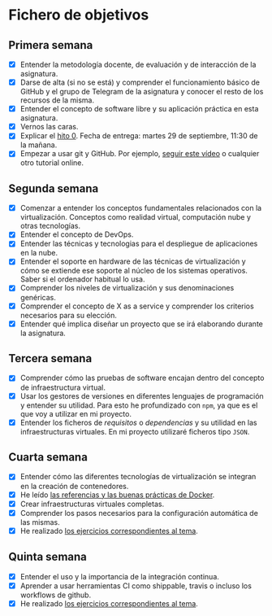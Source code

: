 # Fichero de objetivos

## Primera semana

-   [x] Entender la metodología docente, de evaluación y de interacción de la asignatura.
-   [x] Darse de alta (si no se está) y comprender el funcionamiento básico de GitHub y el grupo de Telegram de la asignatura y conocer el resto de los recursos de la misma.
-   [x] Entender el concepto de software libre y su aplicación práctica en esta asignatura.
-   [x] Vernos las caras.
-   [x] Explicar el [hito 0](http://jj.github.io/IV/documentos/proyecto/0.Repositorio). Fecha de entrega: martes 29 de septiembre, 11:30 de la mañana.
-   [x] Empezar a usar git y GitHub. Por ejemplo, [seguir este vídeo](https://www.youtube.com/watch?v=gmXyJI01qa8) o cualquier otro tutorial online.

## Segunda semana

-   [x] Comenzar a entender los conceptos fundamentales relacionados con la virtualización. Conceptos como realidad virtual, computación nube y otras tecnologías.
-   [x] Entender el concepto de DevOps.
-   [x] Entender las técnicas y tecnologias para el despliegue de aplicaciones en la nube.
-   [x] Entender el soporte en hardware de las técnicas de virtualización y cómo se extiende ese soporte al núcleo de los sistemas operativos. Saber si el ordenador habitual lo usa.
-   [x] Comprender los niveles de virtualización y sus denominaciones genéricas.
-   [x] Comprender el concepto de X as a service y comprender los criterios necesarios para su elección.
-   [x] Entender qué implica diseñar un proyecto que se irá elaborando durante la asignatura.

## Tercera semana

-   [x] Comprender cómo las pruebas de software encajan dentro del concepto de infraestructura virtual.
-   [x] Usar los gestores de versiones en diferentes lenguajes de programación y entender su utilidad. Para esto he profundizado con `npm`, ya que es el que voy a utilizar en mi proyecto.
-   [x] Entender los ficheros de _requisitos_ o _dependencias_ y su utilidad en las infraestructuras virtuales. En mi proyecto utilizaré ficheros tipo `JSON`.

## Cuarta semana

-   [x] Entender cómo las diferentes tecnologías de virtualización se integran en la creación de contenedores.
-   [x] He leído [las referencias y las buenas prácticas de Docker](https://docs.docker.com/engine/reference/builder/).
-   [x] Crear infraestructuras virtuales completas.
-   [x] Comprender los pasos necesarios para la configuración automática de las mismas.
-   [x] He realizado [los ejercicios correspondientes al tema](https://github.com/nikitastetskiy/ejercicios-IV/tree/master/tema%203).

## Quinta semana

-   [x] Entender el uso y la importancia de la integración continua.
-   [x] Aprender a usar herramientas CI como shippable, travis o incluso los workflows de github.
-   [x] He realizado [los ejercicios correspondientes al tema](https://github.com/nikitastetskiy/ejercicios-IV/tree/master/tema%204).
